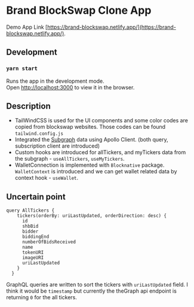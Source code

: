 # Brand BlockSwap Clone App

Demo App Link [https://brand-blockswap.netlify.app/](https://brand-blockswap.netlify.app/).

## Development

### `yarn start`

Runs the app in the development mode.\
Open [http://localhost:3000](http://localhost:3000) to view it in the browser.

## Description

- TailWindCSS is used for the UI components and some color codes are copied from blockswap websites. Those codes can be found `tailwind.config.js`
- Integrated the [Subgraph](https://thegraph.com/hosted-service/subgraph/vince0656/brand-central?version=current) data using Apollo Client. (both query, subscription client are introduced)
- Custom hooks are introduced for allTickers, and myTickers data from the subgraph - `useAllTickers`, `useMyTickers`.
- WalletConnection is implemented with `Blocknative` package. `WalletContext` is introduced and we can get wallet related data by context hook - `useWallet`.

## Uncertain point

```
query AllTickers {
    tickers(orderBy: uriLastUpdated, orderDirection: desc) {
      id
      shbBid
      bidder
      biddingEnd
      numberOfBidsReceived
      name
      tokenURI
      imageURI
      uriLastUpdated
    }
  }
```

GraphQL queries are written to sort the tickers with `uriLastUpdated` field. I think it would be `timestamp` but currently the theGraph api endpoint is returning `0` for the all tickers.
